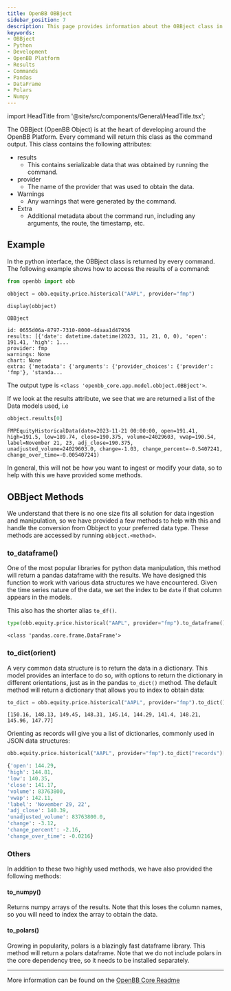 ```yaml
---
title: OpenBB OBBject
sidebar_position: 7
description: This page provides information about the OBBject class in the OpenBB Platform.  This class provides the interface to interact with commands
keywords:
- OBBject
- Python
- Development
- OpenBB Platform
- Results
- Commands
- Pandas
- DataFrame
- Polars
- Numpy
---
```


import HeadTitle from '@site/src/components/General/HeadTitle.tsx';

<HeadTitle title="OBBject - Developer Guidelines - Development | OpenBB Platform Docs" />

The OBBject (OpenBB Object) is at the heart of developing around the OpenBB Platform. Every command will return this class as the command output. This class contains the following attributes:

- results
  - This contains serializable data that was obtained by running the command.
- provider
  - The name of the provider that was used to obtain the data.
- Warnings
  - Any warnings that were generated by the command.
- Extra
  - Additional metadata about the command run, including any arguments, the route, the timestamp, etc.

## Example

In the python interface, the OBBject class is returned by every command. The following example shows how to access the results of a command:

```python
from openbb import obb

obbject = obb.equity.price.historical("AAPL", provider="fmp")

display(obbject)
```

```console
OBBject

id: 0655d06a-8797-7310-8000-4daaa1d47936
results: [{'date': datetime.datetime(2023, 11, 21, 0, 0), 'open': 191.41, 'high': 1...
provider: fmp
warnings: None
chart: None
extra: {'metadata': {'arguments': {'provider_choices': {'provider': 'fmp'}, 'standa...
```

The output type is `<class 'openbb_core.app.model.obbject.OBBject'>`.

If we look at the results attribute, we see that we are returned a list of the Data models used, i.e

```python
obbject.results[0]
```

```console
FMPEquityHistoricalData(date=2023-11-21 00:00:00, open=191.41, high=191.5, low=189.74, close=190.375, volume=24029603, vwap=190.54, label=November 21, 23, adj_close=190.375, unadjusted_volume=24029603.0, change=-1.03, change_percent=-0.5407241, change_over_time=-0.005407241)
```

In general, this will not be how you want to ingest or modify your data, so to help with this we have provided some methods.

## OBBject Methods

We understand that there is no one size fits all solution for data ingestion and manipulation, so we have provided a few methods to help with this and handle the conversion from Obbject to your preferred data type. These methods are accessed by running `obbject.<method>`.

### to_dataframe()

One of the most popular libraries for python data manipulation, this method will return a pandas dataframe with the results. We have designed this function to work with various data structures we have encountered. Given the time series nature of the data, we set the index to be `date` if that column appears in the models.

This also has the shorter alias `to_df()`.

```python
type(obb.equity.price.historical("AAPL", provider="fmp").to_dataframe())
```

```console
<class 'pandas.core.frame.DataFrame'>
```

### to_dict(orient)

A very common data structure is to return the data in a dictionary. This model provides an interface to do so, with options to return the dictionary in different orientations, just as in the pandas `to_dict()` method. The default method will return a dictionary that allows you to index to obtain data:

```python
to_dict = obb.equity.price.historical("AAPL", provider="fmp").to_dict()["open"][:10]
```

```console
[150.16, 148.13, 149.45, 148.31, 145.14, 144.29, 141.4, 148.21, 145.96, 147.77]
```

Orienting as records will give you a list of dictionaries, commonly used in JSON data structures:

```python
obb.equity.price.historical("AAPL", provider="fmp").to_dict("records")[0]
```

```python
{'open': 144.29,
'high': 144.81,
'low': 140.35,
'close': 141.17,
'volume': 83763800,
'vwap': 142.11,
'label': 'November 29, 22',
'adj_close': 140.39,
'unadjusted_volume': 83763800.0,
'change': -3.12,
'change_percent': -2.16,
'change_over_time': -0.0216}
```

### Others

In addition to these two highly used methods, we have also provided the following methods:

#### to_numpy()

Returns numpy arrays of the results. Note that this loses the column names, so you will need to index the array to obtain the data.

#### to_polars()

Growing in popularity, polars is a blazingly fast dataframe library. This method will return a polars dataframe. Note that we do not include polars in the core dependency tree, so it needs to be installed separately.

---

More information can be found on the [OpenBB Core Readme](https://github.com/OpenBB-finance/OpenBBTerminal/blob/develop/openbb_platform/core/README.md)
